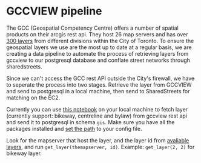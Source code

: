 # GCCVIEW pipeline

The GCC (Geospatial Competency Centre) offers a number of spatial products on their arcgis rest api. They host 26 map servers and has over [300 layers](https://github.com/CityofToronto/bdit_data-sources/blob/gcc_view/gis/gccview/available_layers.md) from different divisions within the City of Toronto. To ensure the geospatial layers we use are the most up to date at a regular basis, we are creating a data pipeline to automate the process of retrieving layers from gccview to our postgresql database and conflate street networks through sharedstreets.

Since we can't access the GCC rest API outside the City's firewall, we have to seperate the process into two stages. Retrieve the layer from GCCVIEW and send to postgresql in a local machine, then send to SharedStreets for matching on the EC2. 

Currently you can use [this notebook](https://github.com/CityofToronto/bdit_data-sources/blob/gcc_view/gis/gccview/get_layer_gccview.ipynb) on your local machine to fetch layer (currently support: bikeway, centreline and bylaw) from gccview rest api and send it to postgresql in schema `gis`. Make sure you have all the packages installed and [set the path](https://github.com/CityofToronto/bdit_team_wiki/wiki/postgresql#from-python) to your config file. 

Look for the mapserver that host the layer, and the layer id from [avaliable layers](https://github.com/CityofToronto/bdit_data-sources/blob/gcc_view/gis/gccview/available_layers.md), and run `get_layer(themapserver, id)`. Example: `get_layer(2, 2)` for bikeway layer.
